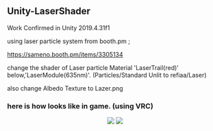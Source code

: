 ## Unity-LaserShader

Work Confirmed in Unity 2019.4.31f1


using laser particle system from booth.pm ; 

https://sameno.booth.pm/items/3305134


change the shader of Laser particle Material 'LaserTrail(red)' below,'LaserModule(635nm)'.
(Particles/Standard Unlit to refiaa/Laser)

also change Albedo Texture to Lazer.png 



### here is how looks like in game. (using VRC)

<p align="center">
  <img src="https://github.com/refiaa/Unity-LaserShader/assets/112306763/61dc41f3-a778-4ae6-9411-c4f49007c2da">
  <img src="https://github.com/refiaa/Unity-LaserShader/assets/112306763/50f539c0-3ed4-43f5-b268-8828ac253e93">
</p>

